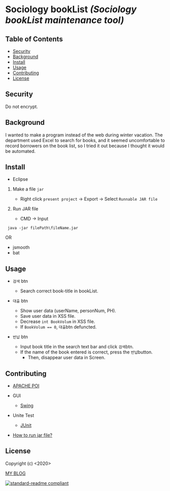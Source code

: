 

# Sociology bookList _(Sociology bookList maintenance tool)_

## Table of Contents

- [Security](#security)
- [Background](#background)
- [Install](#install)
- [Usage](#usage)
- [Contributing](#contributing)
- [License](#license)



## Security

Do not encrypt.



## Background

I wanted to make a program instead of the web during winter vacation.  The department used Excel to search for books, and it seemed uncomfortable to record borrowers on the book list, so I tried it out because I thought it would be automated.



## Install

+ Eclipse
1. Make a file `jar`
	+ Right click `present project` -> Export -> Select `Runnable JAR file`    
	
2. Run JAR file
	+ CMD -> Input
	
```
 java -jar filePath\fileName.jar
```

OR

+ jsmooth
+ bat



## Usage

+ `검색` btn
  + Search correct book-title in bookList.

+ `대출` btn
  + Show user data (userName, personNum, PH). 
  + Save user data in XSS file.
  + Decrease `int BookVolum` in XSS file.
  + If `BookVolum == 0`,  `대출`btn defuncted. 

+ `반납` btn
	+ Input book title in the search text bar and click `검색`btn.
	+ If the name of the book entered is correct, press the `반납`button. 
		+ Then, disappear user data in Screen.






## Contributing
+ [APACHE POI](https://poi.apache.org/components/spreadsheet/quick-guide.html)


+ GUI
  + [Swing](https://coding-factory.tistory.com/263)    

+ Unite Test
  + [JUnit](https://epthffh.tistory.com/entry/Junit%EC%9D%84-%EC%9D%B4%EC%9A%A9%ED%95%9C-%EB%8B%A8%EC%9C%84%ED%85%8C%EC%8A%A4%ED%8A%B8)


+ [How to run jar file?](https://yongtech.tistory.com/87)



## License

Copyright (c) <2020> <Joung DongSub>

[MY BLOG](https://dongsub-joung.github.io/archive.html?tag=%EB%8F%84%EC%84%9C%EA%B4%80%EB%A6%AC)



[![standard-readme compliant](https://img.shields.io/badge/readme%20style-standard-brightgreen.svg?style=flat-square)](https://github.com/RichardLitt/standard-readme)
